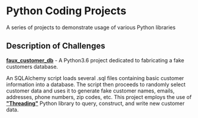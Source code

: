 # Python Coding Projects

A series of projects to demonstrate usage of various Python libraries

## Description of Challenges

<b><a href="https://github.com/excircle/python/tree/master/projects/faux_customer_db">faux_customer_db</a></b> - A Python3.6 project dedicated to fabricating a fake customers database.

An SQLAlchemy script loads several .sql files containing basic customer information into a database. The script then proceeds to randomly select customer data and uses it to generate fake customer names, emails, addresses, phone numbers, zip codes, etc. This project employs the use of <b><a href="https://docs.python.org/3.6/library/threading.html">"Threading"</a></b> Python library to query, construct, and write new customer data.
